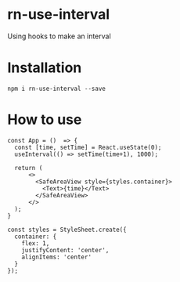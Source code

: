 # rn-use-interval

Using hooks to make an interval

# Installation

`npm i rn-use-interval --save`

# How to use
``````
const App = ()  => {
  const [time, setTime] = React.useState(0);
  useInterval(() => setTime(time+1), 1000);

  return (
      <>
        <SafeAreaView style={styles.container}>
          <Text>{time}</Text>
        </SafeAreaView>
      </>
  );
}

const styles = StyleSheet.create({
  container: {
    flex: 1,
    justifyContent: 'center',
    alignItems: 'center'
  }
});
``````


